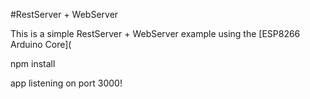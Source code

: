 #RestServer + WebServer

This is a simple RestServer + WebServer example using the [ESP8266 Arduino Core](

npm install

app listening on port 3000!